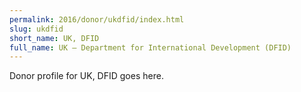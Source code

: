 ```yaml
---
permalink: 2016/donor/ukdfid/index.html
slug: ukdfid
short_name: UK, DFID
full_name: UK – Department for International Development (DFID)
---
```


Donor profile for UK, DFID goes here.
